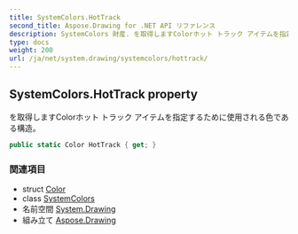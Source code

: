 ```yaml
---
title: SystemColors.HotTrack
second_title: Aspose.Drawing for .NET API リファレンス
description: SystemColors 財産. を取得しますColorホット トラック アイテムを指定するために使用される色である構造
type: docs
weight: 200
url: /ja/net/system.drawing/systemcolors/hottrack/
---
```

## SystemColors.HotTrack property

を取得しますColorホット トラック アイテムを指定するために使用される色である構造。

```csharp
public static Color HotTrack { get; }
```

### 関連項目

* struct [Color](../../color/)
* class [SystemColors](../)
* 名前空間 [System.Drawing](../../systemcolors/)
* 組み立て [Aspose.Drawing](../../../)


